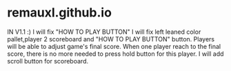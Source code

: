 # remauxl.github.io

IN V1.1 :)
I will fix "HOW TO PLAY BUTTON"
I will fix  left leaned color pallet,player 2 scoreboard and "HOW TO PLAY BUTTON" button.
Players will be able to adjust game's final score.
When one player reach to the final score, there is no more needed to press hold button for this player.
I will add scroll button for scoreboard.
